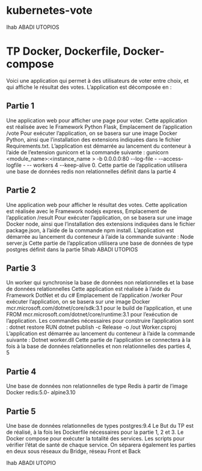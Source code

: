 # kubernetes-vote

Ihab ABADI UTOPIOS


# TP Docker, Dockerfile, Docker-compose

Voici une application qui permet à des utilisateurs de voter entre choix, et qui affiche le 
résultat des votes.
L’application est décomposée en : 
## Partie 1

Une application web pour afficher une page pour voter.
Cette application est réalisée avec le Framework Python Flask,
Emplacement de l’application /vote
Pour exécuter l’application, on se basera sur une image Docker Python, ainsi que 
l’installation des extensions indiquées dans le fichier Requirements.txt.
L’application est démarrée au lancement du conteneur à l’aide de l’extension gunicorn et la 
commande suivante :
gunicorn <module_name>:<instance_name > -b 0.0.0.0:80 --log-file - --access-logfile - --
workers 4 --keep-alive 0.
Cette partie de l’application utilisera une base de données redis non relationnelles définit 
dans la partie 4
## Partie 2
Une application web pour afficher le résultat des votes.
Cette application est réalisée avec le Framework nodejs express,
Emplacement de l’application /result
Pour exécuter l’application, on se basera sur une image Docker node, ainsi que l’installation 
des extensions indiquées dans le fichier package.json, à l’aide de la commande npm install.
L’application est démarrée au lancement du conteneur à l’aide la commande suivante :
Node server.js
Cette partie de l’application utilisera une base de données de type postgres définit dans la 
partie 5Ihab ABADI UTOPIOS
## Partie 3
Un worker qui synchronise la base de données non relationnelles et la base de données 
relationnelles
Cette application est réalisée à l’aide du Framework DotNet et du c#
Emplacement de l’application /worker
Pour exécuter l’application, on se basera sur une image Docker 
mcr.microsoft.com/dotnet/core/sdk:3.1 pour le build de l’application, et une FROM 
mcr.microsoft.com/dotnet/core/runtime:3.1 pour l’exécution de l’application.
Les commandes nécessaires pour construire l’application sont : 
dotnet restore
RUN dotnet publish -c Release -o /out Worker.csproj
L’application est démarrée au lancement du conteneur à l’aide la commande suivante :
Dotnet worker.dll
Cette partie de l’application se connectera à la fois à la base de données relationnelles et 
non relationnelles des parties 4, 5
## Partie 4
Une base de données non relationnelles de type Redis à partir de l’image Docker redis:5.0-
alpine3.10
## Partie 5
Une base de données relationnelles de types postgres:9.4
Le But du TP est de réalisé, à la fois les Dockerfile nécessaires pour la partie 1, 2 et 3.
Le Docker compose pour exécuter la totalité des services.
Les scripts pour vérifier l’état de santé de chaque service.
On séparera également les parties en deux sous réseaux du Bridge, réseau Front et Back



Ihab ABADI UTOPIO
